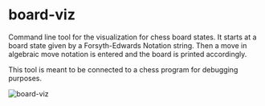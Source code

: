 # board-viz
Command line tool for the visualization for chess board states. It starts at a board state given by a Forsyth-Edwards Notation string. Then a move in algebraic move notation is entered and the board is printed accordingly.

 This tool is meant to be connected to a chess program for debugging purposes.

![board-viz](https://github.com/d0ugherty/board-viz/assets/105173634/7f49cc97-54fe-4311-922c-b3b569f931ea)
